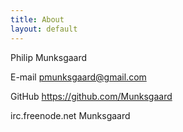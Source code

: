 ```yaml
---
title: About
layout: default
---
```


Philip Munksgaard

<label class="contact">E-mail</label> <pmunksgaard@gmail.com>


<label class="contact">GitHub</label> <https://github.com/Munksgaard>

<label class="contact">irc.freenode.net</label>  Munksgaard
